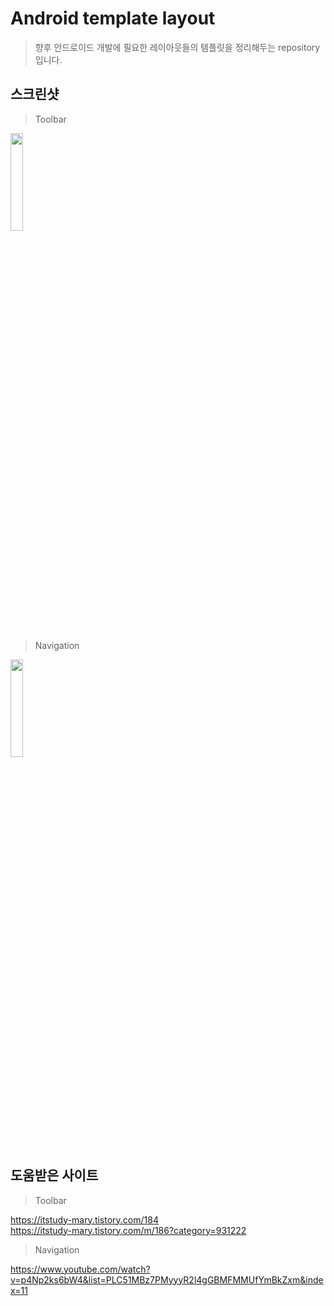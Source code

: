 # Android template layout
> 향후 안드로이드 개발에 필요한 레이아웃들의 템플릿을 정리해두는 repository입니다.

## 스크린샷

> Toolbar

<div>
<img src="https://user-images.githubusercontent.com/48644958/105358887-154a9500-5c3a-11eb-9c21-f94f7342b734.jpg" height="20%" width="20%"></img>
</div><br>

> Navigation
<div>
<img src="https://user-images.githubusercontent.com/48644958/105358889-15e32b80-5c3a-11eb-9913-f83a3a975219.jpg" height="20%" width="20%"></img>
</div>

## 도움받은 사이트

> Toolbar

https://itstudy-mary.tistory.com/184 <br>
https://itstudy-mary.tistory.com/m/186?category=931222 <br>

> Navigation

https://www.youtube.com/watch?v=p4Np2ks6bW4&list=PLC51MBz7PMyyyR2l4gGBMFMMUfYmBkZxm&index=11 <br>
